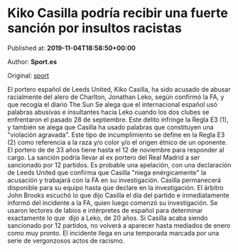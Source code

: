 
# Kiko Casilla podría recibir una fuerte sanción por insultos racistas

Published at: **2019-11-04T18:58:50+00:00**

Author: **Sport.es**

Original: [sport](https://www.sport.es/es/noticias/futbol-internacional/kiko-casilla-podria-recibir-una-fuerte-sancion-por-insultos-racistas-7714422)

El portero español de Leeds United, Kiko Casilla, ha sido acusado de abusar racialmente del alero de Charlton, Jonathan Leko, según confirmó la FA, y que recogía el diario The Sun
Se alega que el internacional español usó palabras abusivas e insultantes hacia Leko cuando los dos clubes se enfrentaron el pasado 28 de septiembre.
Este delito infringe la Regla E3 (1), y también se alega que Casilla ha usado palabras que constituyen una "violación agravada". Este tipo de incumplimiento se define en la Regla E3 (2) como referencia a la raza y/o color y/o el origen étnico de un oponente.
El portero de de 33 años tiene hasta el 12 de noviembre para responder al cargo. La sanción podría llevar al ex portero del Real Madrid a ser sancionado por 12 partidos.
Es probable una apelación, con una declaración de Leeds United que confirma que Casilla "niega enérgicamente" la acusación y trabajará con la FA en su investigación. Casilla permanecerá disponible para su equipo hasta que declare en la investigación.
El árbitro John Brooks escuchó lo que dijo Casilla el día del partido e inmediatamente informó del incidente a la FA, quien luego comenzó su investigación. Se usaron lectores de labios e intérpretes de español para determinar exactamente lo que  dijo a Leko, de 20 años.
Si Casilla acaba siendo sancionado por 12 partidos, no volverá a aparecer hasta mediados de enero como muy pronto. El incidente llega en una temporada marcada por una serie de vergonzosos actos de racismo.
